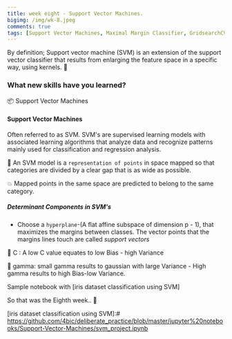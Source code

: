 ```yaml
---
title: week eight - Support Vector Machines.
bigimg: /img/wk-8.jpeg
comments: true
tags: [Support Vector Machines, Maximal Margin Classifier, GridsearchCV]
---
```

By definition; Support vector machine (SVM) is an extension of the support vector classifier that results from enlarging the feature space in a specific way, using kernels. 📖

### What new skills have you learned?

📦   Support Vector Machines

#### Support Vector Machines
Often referred to as SVM. SVM's are supervised learning models with associated learning algorithms that analyze data and recognize patterns mainly used for classification and regression analysis.

🔅 An SVM model is a `representation of points` in space mapped so that categories are divided by a clear gap that is as wide as possible.

💥  Mapped points in the same space are predicted to belong to the same category.


##### Determinant Components in SVM's

-   Choose a `hyperplane`-(A flat affine subspace of dimension p - 1), that maximizes the margins between classes. The vector points that the margins lines touch are called *support vectors*

📌  C : A low C value equates to low Bias - high Variance

📌  gamma: small gamma results to gaussian with large Variance
    -   High gamma results to high Bias-low Variance.

Sample notebook with [iris dataset classification using SVM]


So that was the Eighth week.. 🔏

[iris dataset classification using SVM]:# https://github.com/4bic/deliberate_practice/blob/master/jupyter%20notebooks/Support-Vector-Machines/svm_project.ipynb
